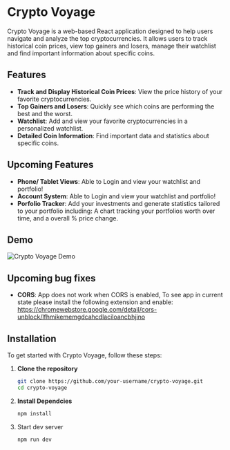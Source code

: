 # Crypto Voyage

Crypto Voyage is a web-based React application designed to help users navigate and analyze the top cryptocurrencies. It allows users to track historical coin prices, view top gainers and losers, manage their watchlist and find important information about specific coins.

## Features

- **Track and Display Historical Coin Prices**: View the price history of your favorite cryptocurrencies.
- **Top Gainers and Losers**: Quickly see which coins are performing the best and the worst.
- **Watchlist**: Add and view your favorite cryptocurrencies in a personalized watchlist.
- **Detailed Coin Information**: Find important data and statistics about specific coins.

## Upcoming Features

- **Phone/ Tablet Views**: Able to Login and view your watchlist and portfolio!
- **Account System**: Able to Login and view your watchlist and portfolio!
- **Porfolio Tracker**: Add your investments and generate statistics tailored to your portfolio including: A chart tracking your portfolios worth over time, and a overall % price change.

## Demo

![Crypto Voyage Demo](./assets/cryptovoyage-preview.gif)

## Upcoming bug fixes

- **CORS**: App does not work when CORS is enabled, To see app in current state please install the following extension and enable: https://chromewebstore.google.com/detail/cors-unblock/lfhmikememgdcahcdlaciloancbhjino

## Installation

To get started with Crypto Voyage, follow these steps:

1. **Clone the repository**
   ```sh
   git clone https://github.com/your-username/crypto-voyage.git
   cd crypto-voyage
2. **Install Dependcies**
   ```sh
   npm install
3. Start dev server
   ```sh
   npm run dev

